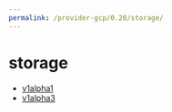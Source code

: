 ```yaml
---
permalink: /provider-gcp/0.20/storage/
---
```


# storage



* [v1alpha1](v1alpha1/index.md)
* [v1alpha3](v1alpha3/index.md)